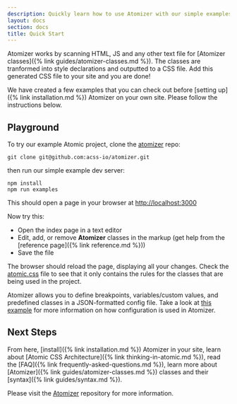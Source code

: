 ```yaml
---
description: Quickly learn how to use Atomizer with our simple examples.
layout: docs
section: docs
title: Quick Start
---
```


Atomizer works by scanning HTML, JS and any other text file for [Atomizer classes]({% link guides/atomizer-classes.md %}). The classes are tranformed into style declarations and outputted to a CSS file. Add this generated CSS file to your site and you are done!

We have created a few examples that you can check out before [setting up]({% link installation.md %}) Atomizer on your own site. Please follow the instructions below.

## Playground

To try our example Atomic project, clone the [atomizer](https://github.com/acss-io/atomizer) repo:

```shell
git clone git@github.com:acss-io/atomizer.git
```

then run our simple example dev server:

```shell
npm install
npm run examples
```

This should open a page in your browser at [http://localhost:3000](http://localhost:3000)

Now try this:

-   Open the index page in a text editor
-   Edit, add, or remove **Atomizer** classes in the markup (get help from the [reference page]({% link reference.md %}))
-   Save the file

The browser should reload the page, displaying all your changes. Check the [atomic.css](http://localhost:3000/css/atomic.css) file to see that it only contains the rules for the classes that are being used in the project.

<p class="noteBox info">Atomizer allows you to define breakpoints, variables/custom values, and predefined classes in a JSON-formatted config file. Take a look at <a href="https://github.com/acss-io/atomizer/blob/main/examples/atomizer.config.js">this example</a> for more information on how configuration is used in Atomizer.</p>

## Next Steps

From here, [install]({% link installation.md %}) Atomizer in your site, learn about [Atomic CSS Architecture]({% link thinking-in-atomic.md %}), read the [FAQ]({% link frequently-asked-questions.md %}), learn more about [Atomizer]({% link guides/atomizer-classes.md %}) classes and their [syntax]({% link guides/syntax.md %}).

Please visit the [Atomizer](https://github.com/acss-io/atomizer) repository for more information.
